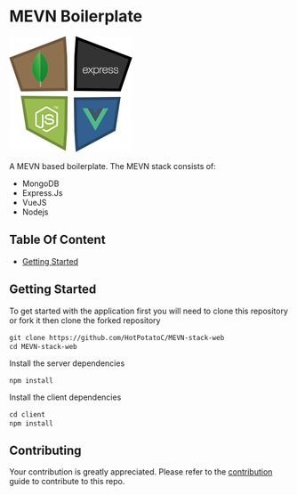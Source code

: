 # MEVN Boilerplate

![mevn](docs/mevnstack.png)

A MEVN based boilerplate. The MEVN stack consists of:
- MongoDB
- Express.Js
- VueJS
- Nodejs

## Table Of Content
- [Getting Started](#getting-started)

## Getting Started

To get started with the application first you will need to clone this repository or fork it then clone the forked repository

```git
git clone https://github.com/HotPotatoC/MEVN-stack-web
cd MEVN-stack-web
```

Install the server dependencies

```
npm install
```

Install the client dependencies

```
cd client
npm install
```

## Contributing

Your contribution is greatly appreciated. Please refer to the [contribution](docs/CONTRIBUTING.md) guide to contribute to this repo.